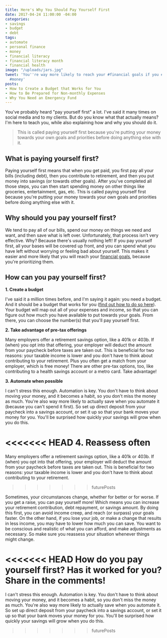 ```yaml
---
title: Here's Why You Should Pay Yourself First
date: 2017-04-24 11:00:00 -04:00
categories:
- savings
- budget
- debt
tags:
- automate
- personal finance
- money
- financial literacy
- financial literacy month
- financial health
image: "/uploads/jars.jpg"
tweet: 'You''re way more likely to reach your #financial goals if you #payyourselffirst!
  #money'
posts:
- How to Create a Budget that Works for You
- How to Be Prepared for Non-monthly Expenses
- Why You Need an Emergency Fund
---
```


You've probably heard "pay yourself first" a lot. I've said it many times on social media and to my clients. But do you know what that actually means? I'm here to teach you, while also explaining how and why you should do it.

> This is called paying yourself first because you're putting your money towards your own goals and priorities before doing anything else with it.

## What is paying yourself first?

Paying yourself first means that when you get paid, you first pay all your bills (including debt), then you contribute to retirement, and then you put money into savings (or towards other goals). After you've completed all those steps, you can then start spending money on other things like groceries, entertainment, gas, etc. This is called paying yourself first because you're putting your money towards your own goals and priorities before doing anything else with it.

## Why should you pay yourself first?

We tend to pay all of our bills, spend our money on things we need and want, and then save what is left over. Unfortunately, that process isn't very effective. Why? Because there's usually nothing left! If you pay yourself first, all your bases will be covered up front, and you can spend what you have left without worrying or feeling bad about yourself. This makes it easier and more likely that you will reach your [financial goals](https://www.maggiegermano.com/blog/3-easy-financial-goals-for-2017/), because you're prioritizing them.

## How can you pay yourself first?

**1. Create a budget**

I've said it a million times before, and I'm saying it again: you need a budget. And it should be a budget that works for you ([find out how to do so here](https://www.maggiegermano.com/blog/how-to-create-a-budget-that-works-for-you/)). Your budget will map out all of your expenses and income, so that you can figure out how much you have available to put towards your goals. From there, you can choose the number(s) that you'll pay yourself first.

**2. Take advantage of pre-tax offerings**

Many employers offer a retirement savings option, like a 401k or 403b. If (when) you opt into that offering, your employer will deduct the amount from your paycheck before taxes are taken out. This is beneficial for two reasons: your taxable income is lower and you don't have to think about contributing to your retirement. Plus you often get a match from your employer, which is free money! There are other pre-tax options, too, like contributing to a health savings account or a metro card. Take advantage!

**3. Automate when possible**

I can't stress this enough. Automation is key. You don't have to think about moving your money, and it becomes a habit, so you don't miss the money as much. You're also way more likely to actually save when you automate it (because you can't spend it first). So set up direct deposit from your paycheck into a savings account, or set it up so that your bank moves your money for you. You'll be surprised how quickly your savings will grow when you do this.

<<<<<<< HEAD
**4. Reassess often**
=======
Many employers offer a retirement savings option, like a 401k or 403b. If (when) you opt into that offering, your employer will deduct the amount from your paycheck before taxes are taken out. This is beneficial for two reasons: your taxable income is lower and you don't have to think about contributing to your retirement.
>>>>>>> futurePosts

Sometimes, your circumstances change, whether for better or for worse. If you get a raise, you can pay yourself more! Which means you can increase your retirement contribution, debt repayment, or savings amount. By doing this first, you can avoid income creep, and reach (or surpass) your goals faster. On the other hand, if you lose your job, or make a change that results in less income, you may have to lower how much you can save. You want to be conscious and realistic of what you can afford, and make adjustments as necessary. So make sure you reassess your situation whenever things might change.

<<<<<<< HEAD
How do you pay yourself first? Has it worked for you? Share in the comments!
=======
I can't stress this enough. Automation is key. You don't have to think about moving your money, and it becomes a habit, so you don't miss the money as much. You're also way more likely to actually save when you automate it. So set up direct deposit from your paycheck into a savings account, or set it up so that your bank moves your money for you. You'll be surprised how quickly your savings will grow when you do this.
>>>>>>> futurePosts
